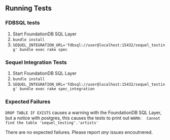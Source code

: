 ## Running Tests

### FDBSQL tests

1. Start FoundationDB SQL Layer
2. `bundle install`
3. `SEQUEL_INTEGRATION_URL='fdbsql://user@localhost:15432/sequel_testing' bundle exec rake spec`


### Sequel Integration Tests

1. Start FoundationDB SQL Layer
2. `bundle install`
3. `SEQUEL_INTEGRATION_URL='fdbsql://user@localhost:15432/sequel_testing' bundle exec rake spec_integration`


### Expected Failures

`DROP TABLE IF EXISTS` causes a warning with the FoundationDB SQL Layer, but a notice with postgres,
this causes the tests to print out `WARN:  Cannot find the table 'sequel_testing'.'artists'`

There are no expected failures. Please report *any* issues encoutnered.

